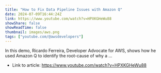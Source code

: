 ```yaml
---
title: "How to Fix Data Pipeline Issues with Amazon Q"
date: 2024-07-09T16:44:24Z
link: https://www.youtube.com/watch?v=HPXKGHeWu88
showShare: false
showReadTime: false
thumbnail: images/aws.png
tags: ["youtube.com/@awsdevelopers"]
---
```

In this demo, Ricardo Ferreira, Developer Advocate for AWS, shows how he used Amazon Q to identify the root-cause of why a ...

- Link to article: https://www.youtube.com/watch?v=HPXKGHeWu88